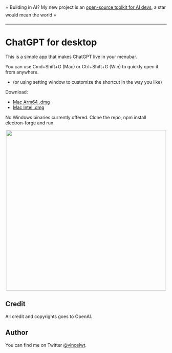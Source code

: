 ⭐ Building in AI? My new project is an [open-source toolkit for AI devs](https://github.com/llmonitor/llmonitor), a star would mean the world ⭐

---

# ChatGPT for desktop

This is a simple app that makes ChatGPT live in your menubar.

You can use Cmd+Shift+G (Mac) or Ctrl+Shift+G (Win) to quickly open it from anywhere.
- (or using setting window to customize the shortcut in the way you like)

Download:

- [Mac Arm64 .dmg](https://github.com/vincelwt/chatgpt-mac/releases/download/v0.0.5/ChatGPT-0.0.5-arm64.dmg)
- [Mac Intel .dmg](https://github.com/vincelwt/chatgpt-mac/releases/download/v0.0.5/ChatGPT-0.0.5-x64.dmg)

No Windows binaries currently offered. Clone the repo, npm install electron-forge and run.

<p align="center">
  <img src="./images/screenshot.jpeg" width="500">
</p>

## Credit

All credit and copyrights goes to OpenAI.

## Author

You can find me on Twitter [@vincelwt](https://twitter.com/vincelwt).
